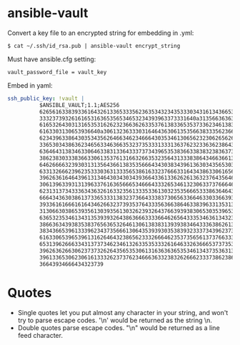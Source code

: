 # ansible-vault
Convert a key file to an encrypted string for embedding in .yml:
```shell
$ cat ~/.ssh/id_rsa.pub | ansible-vault encrypt_string
```

Must have ansible.cfg setting:
```shell
vault_password_file = vault_key
```

Embed in yaml:
```yaml
ssh_public_key: !vault |
          $ANSIBLE_VAULT;1.1;AES256
          62656163383933616432613365333562363534323435333034316134366538633236373936363030
          3332373932616165316365356534653234393963373331640a313566363632386635663764643938
          61653264303131653531626232366362633537613833653537336234613837376363376131313138
          6163303130653936640a306132363330316464363061353566383335623665376561656566313139
          62343963386430353435626466346234666430353461306562323062656266653237336364656237
          33653034386362346563346366353237353331333136376232336362386439666431353134663139
          63646431383463306463383133643337373439653538366338383238363737303363306563633863
          38623830333836633061353761316632663532356431333838643466366137623138326364393031
          64626666323930313135643661383535666434303834396136303435653039346633613938633339
          63313266623962353330363133356538616332376663316434386330616563386266393365643838
          39626361646439613134643034303439366433613362626136323764356461323136343030376538
          30613963393131396337616365666534666433326534613230633737666462643066393931643039
          62313137343336343632616332356133353361303235356665333863646436336238356538303763
          66643436303861373365333138323736643338373065633664633033663937313764363232303563
          39336161666161643462663237393537643335636638646338396331353138303562383033623030
          31306630386539356130393561303262393264376639393830653035396539383761366531636162
          63653235346134313539393264386366633336646265643335346361343233373535376665366262
          38663634393835383765636532646130613838313939383464333638626135643134616531633461
          38343665396133396234373566613064353939303538393233373439623738663932636331623833
          61633065396539613162646432386562333266646235373565613737663339643465633465356537
          65313962666334313737346234613263353533326164633263666537373533656565323533633532
          39626362663062373732626435653530613163636365353461343735363135393438666661333836
          39613365306230616133326237376234666363323832626662333738623861316261633862643931
          36643934666434323739
```

# Quotes
- Single quotes let you put almost any character in your string, and won't try to parse escape codes. '\n' would be returned as the string \n.
- Double quotes parse escape codes. "\n" would be returned as a line feed character.
